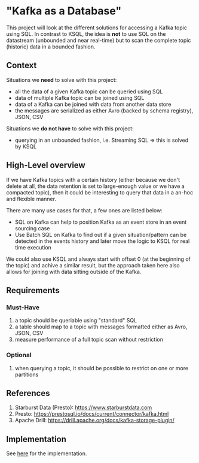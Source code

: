 # "Kafka as a Database"
This project will look at the different solutions for accessing a Kafka topic using SQL. In contrast to KSQL, the idea is **not** to use SQL on the datastream (unbounded and near real-time) but to scan the complete topic (historic) data in a bounded fashion.  

## Context

Situations we **need** to solve with this project:

* all the data of a given Kafka topic can be queried using SQL
* data of multiple Kafka topic can be joined using SQL
* data of a Kafka can be joined with data from another data store
* the messages are serialized as either Avro (backed by schema registry), JSON, CSV

Situations we **do not have** to solve with this project:

* querying in an unbounded fashion, i.e. Streaming SQL => this is solved by KSQL

## High-Level overview

If we have Kafka topics with a certain history (either because we don't delete at all, the data retention is set to large-enough value or we have a compacted topic), then it could be interesting to query that data in a an-hoc and flexible manner. 

There are many use cases for that, a few ones are listed below:

* SQL on Kafka can help to position Kafka as an event store in an event sourcing case
* Use Batch SQL on Kafka to find out if a given situation/pattern can be detected in the events history and later move the logic to KSQL for real time execution

We could also use KSQL and always start with offset 0 (at the beginning of the topic) and achive a similar result, but the approach taken here also allows for joining with data sitting outside of the Kafka.

## Requirements

### Must-Have

1. a topic should be queriable using "standard" SQL
1. a table should map to a topic with messages formatted either as Avro, JSON, CSV 
2. measure performance of a full topic scan without restriction

### Optional
 
1. when querying a topic, it should be possible to restrict on one or more partitions

## References

1. Starburst Data (Presto): <https://www.starburstdata.com>
2. Presto: <https://prestosql.io/docs/current/connector/kafka.html>
3. Apache Drill: <https://drill.apache.org/docs/kafka-storage-plugin/> 



## Implementation
See [here](./impl/README.md) for the implementation.
